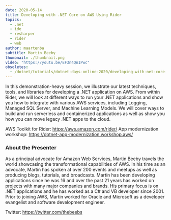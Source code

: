 ```yaml
---
date: 2020-05-14
title: Developing with .NET Core on AWS Using Rider
topics:
  - .net
  - ide
  - resharper
  - rider
  - web
author: maartenba
subtitle: Martin Beeby
thumbnail: ./thumbnail.png
video: "https://youtu.be/EF3n4Qn1Pwc"
obsoletes:
  - /dotnet/tutorials/dotnet-days-online-2020/developing-with-net-core-on-aws-using-rider/
---
```


In this demonstration-heavy session, we illustrate our latest techniques, tools, and libraries for developing a .NET application on AWS. From within Rider, we will look at different ways to run your .NET applications and show you how to integrate with various AWS services, including Logging, Managed SQL Server, and Machine Learning Models. We will cover ways to build and run serverless and containerized applications as well as show you how you can move legacy .NET apps to the cloud.

AWS Toolkit for Rider: <https://aws.amazon.com/rider/>
App modernization workshop: <https://dotnet-app-modernization.workshop.aws/>

### About the Presenter

As a principal advocate for Amazon Web Services, Martin Beeby travels the world showcasing the transformational capabilities of AWS. In his time as an advocate, Martin has spoken at over 200 events and meetups as well as producing blogs, tutorials, and broadcasts. Martin has been developing applications since he was 16 and over the past 21 years has worked on projects with many major companies and brands. His primary focus is on .NET applications and he has worked as a C# and VB developer since 2001. Prior to joining AWS, Martin worked for Oracle and Microsoft as a developer evangelist and software development engineer.

Twitter: <https://twitter.com/thebeebs>
